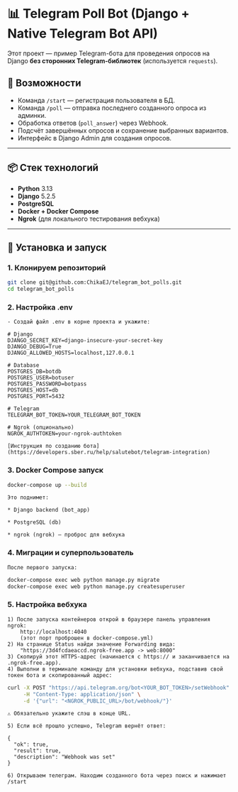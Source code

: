 # 📊 Telegram Poll Bot (Django + Native Telegram Bot API)

Этот проект — пример Telegram-бота для проведения опросов на Django **без сторонних Telegram-библиотек** (используется `requests`).

## 🚀 Возможности

- Команда `/start` — регистрация пользователя в БД.
- Команда `/poll` — отправка последнего созданного опроса из админки.
- Обработка ответов (`poll_answer`) через Webhook.
- Подсчёт завершённых опросов и сохранение выбранных вариантов.
- Интерфейс в Django Admin для создания опросов.

---

## 📦 Стек технологий

- **Python** 3.13
- **Django** 5.2.5
- **PostgreSQL**
- **Docker + Docker Compose**
- **Ngrok** (для локального тестирования вебхука)

---

## 🔧 Установка и запуск

### 1. Клонируем репозиторий
```bash
git clone git@github.com:ChikaEJ/telegram_bot_polls.git
cd telegram_bot_polls
```
### 2. Настройка .env
    
    - Создай файл .env в корне проекта и укажите:
```
# Django
DJANGO_SECRET_KEY=django-insecure-your-secret-key
DJANGO_DEBUG=True
DJANGO_ALLOWED_HOSTS=localhost,127.0.0.1

# Database
POSTGRES_DB=botdb
POSTGRES_USER=botuser
POSTGRES_PASSWORD=botpass
POSTGRES_HOST=db
POSTGRES_PORT=5432

# Telegram
TELEGRAM_BOT_TOKEN=YOUR_TELEGRAM_BOT_TOKEN 

# Ngrok (опционально)
NGROK_AUTHTOKEN=your-ngrok-authtoken

```
    [Инструкция по созданию бота](https://developers.sber.ru/help/salutebot/telegram-integration)
### 3. Docker Compose запуск
```bash
docker-compose up --build
```
    Это поднимет:

    * Django backend (bot_app)

    * PostgreSQL (db)

    * ngrok (ngrok) — проброс для вебхука

### 4. Миграции и суперпользователь
    После первого запуска:
```bash
docker-compose exec web python manage.py migrate
docker-compose exec web python manage.py createsuperuser

```
### 5. Настройка вебхука
    1) После запуска контейнеров открой в браузере панель управления ngrok:
        http://localhost:4040
        (этот порт проброшен в docker-compose.yml)
    2) На странице Status найди значение Forwarding вида:
        "https://3d4fcdaeaccd.ngrok-free.app -> web:8000"
    3) Скопируй этот HTTPS-адрес (начинается с https:// и заканчивается на .ngrok-free.app).
    4) Выполни в терминале команду для установки вебхука, подставив свой токен бота и скопированный адрес:
```bash
curl -X POST "https://api.telegram.org/bot<YOUR_BOT_TOKEN>/setWebhook" \
     -H "Content-Type: application/json" \
     -d '{"url": "<NGROK_PUBLIC_URL>/bot/webhook/"}'
```
    ⚠️ Обязательно укажите слэш в конце URL.
    
    5) Если всё прошло успешно, Telegram вернёт ответ:
````
{
  "ok": true,
  "result": true,
  "description": "Webhook was set"
}
````
    6) Открываем телеграм. Находим созданного бота через поиск и нажимает /start
